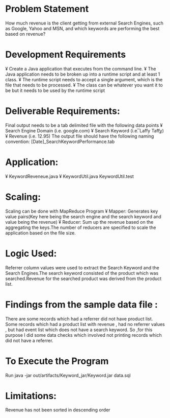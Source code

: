# Problem Statement
How much revenue is the client getting from external Search Engines, such as Google, Yahoo and MSN, and which keywords are performing the best based on revenue?

# Development Requirements
¥	Create a Java application that executes from the command line.
¥	 The Java application needs to be broken up into a runtime script and at least 1 class.
¥	 The runtime script needs to accept a single argument, which is the file that needs to be processed.
¥	 The class can be whatever you want it to be but it needs to be used by the runtime script

# Deliverable Requirements:
Final output needs to be a tab delimited file with the following data points
¥	Search Engine Domain (i.e. google.com)
¥	Search Keyword (i.e. ͞Laffy Taffy͟)
¥	Revenue (i.e. 12.95)
The output file should have the following naming convention: [Date]_SearchKeywordPerformance.tab

# Application:
¥	KeywordReveneue.java
¥	KeywordUtil.java
  KeywordUtil.test

# Scaling:
Scaling can be done with MapReduce Program
¥	Mapper: Generates key value pairs(Key here being the search engine and the search keyword and value being the revenue)
¥	Reducer: Sum up the revenue based on the aggregating the keys.The number of reducers are specified to scale the application based on the file size.

# Logic Used:
Referrer column values were used to extract the Search Keyword and the Search Engines.The search keyword consisted of the product which was searched.Revenue for the searched product was derived from the product list.

# Findings from the sample data file :
There are some records which had a referrer did not have product list.
Some records which had a product list with revenue , had no referrer values , but had event list which does not have a search keyword.
So ,for this purpose I did some data checks which involved not printing records which did not have a referrer.

# To Execute the Program
Run 
java -jar out/artifacts/Keyword_jar/Keyword.jar data.sql

# Limitations:
Revenue has not been sorted in descending order
